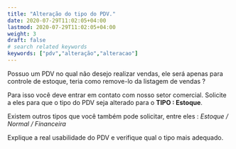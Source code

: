 ```yaml
---
title: "Alteração do tipo do PDV."
date: 2020-07-29T11:02:05+04:00
lastmod: 2020-07-29T11:02:05+04:00
weight: 3
draft: false
# search related keywords
keywords: ["pdv","alteração","alteracao"]
---
```


Possuo um PDV no qual não desejo realizar vendas, ele será apenas para controle de estoque, teria como remove-lo da listagem de vendas ?

Para isso você deve entrar em contato com nosso setor comercial. Solicite a eles para que o tipo do PDV seja alterado para o __TIPO : Estoque__.

Existem outros tipos que você também pode solicitar, entre eles : _Estoque / Normal / Financeira_

Explique a real usabilidade do PDV e verifique qual o tipo mais adequado.
